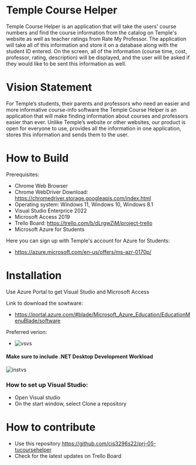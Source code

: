 # Temple Course Helper
Temple Course Helper is an application that will take the users' course numbers and find the course information from the catalog on Temple's website as well as teacher ratings from Rate My Professor. The application will take all of this information and store it on a database along with the student ID entered. On the screen, all of the information (course time, cost, professor, rating, description) will be displayed, and the user will be asked if they would like to be sent this information as well.

# Vision Statement

For Temple’s students, their parents and professors who need an easier and more informative course-info software the Temple Course Helper is an application that will make finding information about courses and professors easier than ever. Unlike Temple’s website or other websites, our product is open for everyone to use, provides all the information in one application, stores this information and sends them to the user.

# How to Build

Prerequisites:

* Chrome Web Browser
* Chrome WebDriver Download: https://chromedriver.storage.googleapis.com/index.html
* Operating system: Windows 11, Windows 10, Windows 8.1
* Visual Studio Enterprice 2022
* Microsoft Access 2019
* Trello Board: https://trello.com/b/dLrgwZiM/project-trello
* Microsoft Azure for Students

Here you can sign up with Temple's account for Azure for Students:
 * https://azure.microsoft.com/en-us/offers/ms-azr-0170p/

# Installation

Use Azure Portal to get Visual Studio and Microsoft Access

Link to download the sowtware:
* https://portal.azure.com/#blade/Microsoft_Azure_Education/EducationMenuBlade/software

Preferred verion:
* ![vsvs](https://user-images.githubusercontent.com/79866644/161444525-ec8e0460-0fa6-42ee-a8f8-35aed6e82214.png)

#### Make sure to include .NET Desktop Development Workload

![instvs](https://user-images.githubusercontent.com/79866644/161444550-84ff5074-5e29-4122-aaa9-fccf0547f518.png)


### How to set up Visual Studio:
* Open Visual studio
* On the start window, select Clone a repository

# How to contribute

* Use this repository https://github.com/cis3296s22/prj-05-tucoursehelper
* Check for the latest updates on Trello Board




